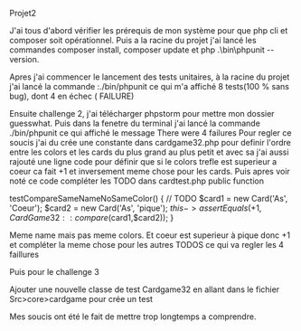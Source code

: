 Projet2

J'ai tous d'abord vérifier les prérequis de mon système pour que php cli et composer soit opérationnel.
Puis a la racine du projet j'ai lancé les commandes composer install, composer update et php .\bin\phpunit --version.

Apres j'ai commencer le lancement des tests unitaires, à la racine du projet j'ai lancé  la commande :./bin/phpunit ce qui m'a affiché 8 tests(100 % sans bug), dont 4 en échec ( FAILURE)

Ensuite challenge 2, j'ai télécharger phpstorm pour mettre mon dossier guesswhat. Puis dans la fenetre du terminal j'ai lancé la commande ./bin/phpunit ce qui affiché le message There were 4 failures
Pour regler ce soucis j'ai du crée une constante dans cardgame32.php pour definir l'ordre entre les colors et les cards du plus grand au plus petit et avec sa j'ai aussi rajouté une ligne code pour définir que si le colors trefle est superieur a coeur ca fait +1 et inversement meme chose pour les cards.
Puis apres voir noté ce code compléter les TODO dans cardtest.php public function

testCompareSameNameNoSameColor()
{
// TODO
$card1 = new Card('As', 'Coeur');
$card2 = new Card('As', 'pique');
$this->assertEquals(+1, CardGame32::compare($card1,$card2));
}

Meme name mais pas meme colors. Et coeur est superieur à pique donc +1 et compléter la meme chose pour les autres TODOS ce qui va regler les 4 faillures

Puis pour le challenge 3

Ajouter une nouvelle classe de test Cardgame32 en allant dans le fichier Src>core>cardgame pour crée un test

Mes soucis ont été le fait de mettre trop longtemps a comprendre.